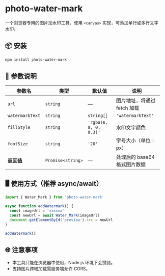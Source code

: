 # photo-water-mark

一个浏览器专用的图片加水印工具，使用 `<canvas>` 实现，可添加单行或多行文字水印。



## 📦 安装

```bash
npm install photo-water-mark
```



## 📘 参数说明

| 参数名          | 类型                  | 默认值                 | 说明                         |
| --------------- | --------------------- | ---------------------- | ---------------------------- |
| `url`           | `string`              | —                      | 图片地址，将通过 fetch 加载  |
| `watermarkText` | `string` | `string[]` | `'watermarkText'`      | 水印文字，传数组可显示多行   |
| `fillStyle`     | `string`              | `'rgba(0, 0, 0, 0.3)'` | 水印文字颜色                 |
| `fontSize`      | `string`              | `'20'`                 | 字号大小（单位：px）         |
| **返回值**      | `Promise<string>`     | —                      | 处理后的 base64 格式图片数据 |

##  

## 🖥️ 使用方式（推荐 async/await）

~~~js
import { Water_Mark } from 'photo-water-mark'

async function addWatermark() {
  const imageUrl = 'xxxxxx'
  const newUrl = await Water_Mark(imageUrl)
  document.getElementById('preview').src = newUrl
}

addWatermark()
~~~



## 🌐 注意事项

- 本工具只能在浏览器中使用，Node.js 环境下会抛错。
- 支持图片跨域加载需服务端允许 CORS。